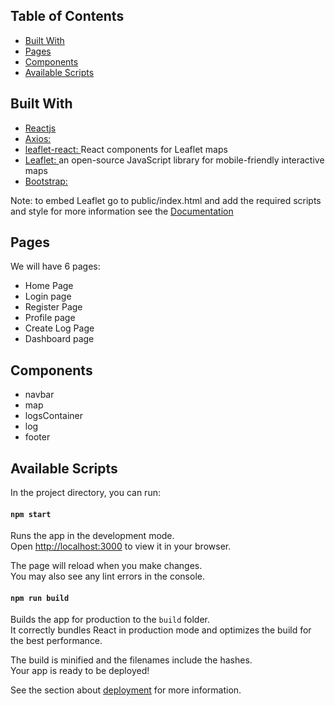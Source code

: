 ## Table of Contents
- [Built With](#built-with)
- [Pages](#pages)
- [Components](#components)
- [Available Scripts](#available-scripts)

## Built With
<ul>
<li>
<a href="https://reactjs.org/">Reactjs</a>
</li>
<li>
<a href="https://axios-http.com/docs/intro">Axios: </a>
</li>
<li>
<a href="https://react-leaflet.js.org/">leaflet-react: </a>
React components for Leaflet maps
</li>
<li>
<a href="https://leafletjs.com/">Leaflet: </a>
an open-source JavaScript library for mobile-friendly interactive maps
</li>
<li>
<a href="https://react-bootstrap.github.io/">Bootstrap: </a>
</li>

</ul>

Note: to embed Leaflet go to public/index.html and add the required scripts and style for more information see the <a href="https://leafletjs.com/examples/quick-start/">Documentation</a>




## Pages

We will have 6 pages:
- Home Page
- Login page
- Register Page
- Profile page
- Create Log Page
- Dashboard page



## Components
- navbar
- map
- logsContainer
- log
- footer



## Available Scripts

In the project directory, you can run:

#### `npm start`

Runs the app in the development mode.\
Open [http://localhost:3000](http://localhost:3000) to view it in your browser.

The page will reload when you make changes.\
You may also see any lint errors in the console.

#### `npm run build`

Builds the app for production to the `build` folder.\
It correctly bundles React in production mode and optimizes the build for the best performance.

The build is minified and the filenames include the hashes.\
Your app is ready to be deployed!

See the section about [deployment](https://facebook.github.io/create-react-app/docs/deployment) for more information.
